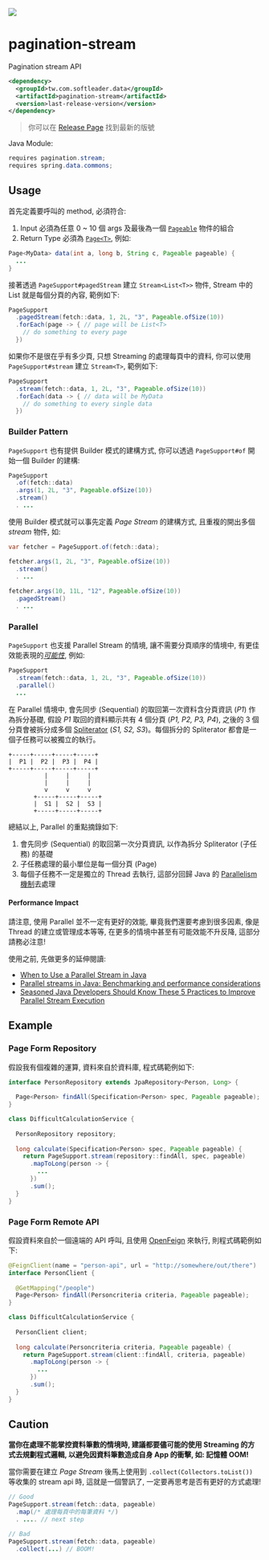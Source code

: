 [![](https://img.shields.io/badge/docs-English-blue?style=for-the-badge)](./README.md)

# pagination-stream

Pagination stream API

```xml
<dependency>
  <groupId>tw.com.softleader.data</groupId>
  <artifactId>pagination-stream</artifactId>
  <version>last-release-version</version>
</dependency>
```

> 你可以在 [Release Page](https://github.com/softleader/pagination-stream/releases/latest) 找到最新的版號

Java Module:

```java
requires pagination.stream;
requires spring.data.commons;
```

## Usage

首先定義要呼叫的 method, 必須符合:

1. Input 必須為任意 0 ~ 10 個 args 及最後為一個 [`Pageable`](https://docs.spring.io/spring-data/commons/docs/current/api/org/springframework/data/domain/Pageable.html) 物件的組合
2. Return Type 必須為 [`Page<T>`](https://docs.spring.io/spring-data/commons/docs/current/api/org/springframework/data/domain/Page.html), 例如:

```java
Page<MyData> data(int a, long b, String c, Pageable pageable) {
  ...
}  
```

接著透過 `PageSupport#pagedStream` 建立 `Stream<List<T>>` 物件, Stream 中的 List 就是每個分頁的內容, 範例如下:

```java
PageSupport
  .pagedStream(fetch::data, 1, 2L, "3", Pageable.ofSize(10))
  .forEach(page -> { // page will be List<T>
    // do something to every page
  })
```

如果你不是很在乎有多少頁, 只想 Streaming 的處理每頁中的資料, 你可以使用 `PageSupport#stream` 建立 `Stream<T>`, 範例如下:

```java    
PageSupport
  .stream(fetch::data, 1, 2L, "3", Pageable.ofSize(10))
  .forEach(data -> { // data will be MyData
    // do something to every single data
  })
```

### Builder Pattern

`PageSupport` 也有提供 Builder 模式的建構方式, 你可以透過 `PageSupport#of` 開始一個 Builder 的建構:

```java
PageSupport
  .of(fetch::data)
  .args(1, 2L, "3", Pageable.ofSize(10))
  .stream()
  . ...
```

使用 Builder 模式就可以事先定義 *Page Stream* 的建構方式, 且重複的開出多個 *stream* 物件, 如:

```java
var fetcher = PageSupport.of(fetch::data);

fetcher.args(1, 2L, "3", Pageable.ofSize(10))
  .stream()
  . ...
  
fetcher.args(10, 11L, "12", Pageable.ofSize(10))
  .pagedStream()
  . ...
```

### Parallel

`PageSupport` 也支援 Parallel Stream 的情境, 讓不需要分頁順序的情境中, 有更佳效能表現的[*可能性*](#performance-impact), 例如:

```java
PageSupport
  .stream(fetch::data, 1, 2L, "3", Pageable.ofSize(10))
  .parallel()
  ...
```

在 Parallel 情境中,  會先同步 (Sequential) 的取回第一次資料含分頁資訊 (*P1*) 作為拆分基礎, 假設 *P1* 取回的資料顯示共有 4 個分頁 (*P1, P2, P3, P4*), 之後的 3 個分頁會被拆分成多個 [Spliterator](https://docs.oracle.com/en/java/javase/11/docs/api/java.base/java/util/Spliterator.html) (*S1, S2, S3*)。每個拆分的 Spliterator 都會是一個子任務可以被獨立的執行。

```
+-----+-----+-----+-----+ 
|  P1 |  P2 |  P3 |  P4 | 
+-----+-----+-----+-----+ 
          |     |     |   
          |     |     |   
          v     v     v   
       +-----+-----+-----+
       |  S1 |  S2 |  S3 |
       +-----+-----+-----+
```

總結以上, Parallel 的重點摘錄如下:

1. 會先同步 (Sequential) 的取回第一次分頁資訊, 以作為拆分 Spliterator (子任務) 的基礎
2. 子任務處理的最小單位是每一個分頁 (Page)
3. 每個子任務不一定是獨立的 Thread 去執行, 這部分回歸 Java 的 [Parallelism 機制](https://docs.oracle.com/javase/tutorial/collections/streams/parallelism.html)去處理

#### Performance Impact

請注意, 使用 Parallel 並不一定有更好的效能, 畢竟我們還要考慮到很多因素, 像是 Thread 的建立或管理成本等等, 在更多的情境中甚至有可能效能不升反降, 這部分請務必注意!

使用之前, 先做更多的延伸閱讀:

- [When to Use a Parallel Stream in Java](https://www.baeldung.com/java-when-to-use-parallel-stream)
- [Parallel streams in Java: Benchmarking and performance considerations](https://blogs.oracle.com/javamagazine/post/java-parallel-streams-performance-benchmark)
- [Seasoned Java Developers Should Know These 5 Practices to Improve Parallel Stream Execution](https://blog.devgenius.io/seasoned-java-developers-should-know-these-5-practices-to-improve-parallel-stream-execution-602cc50c9aca)

## Example

### Page Form Repository

假設我有個複雜的運算, 資料來自於資料庫, 程式碼範例如下:

```java
interface PersonRepository extends JpaRepository<Person, Long> {
 
  Page<Person> findAll(Specification<Person> spec, Pageable pageable);
}

class DifficultCalculationService {
  
  PersonRepository repository;
  
  long calculate(Specification<Person> spec, Pageable pageable) {
    return PageSupport.stream(repository::findAll, spec, pageable)
      .mapToLong(person -> {
        ...
      })
      .sum();
  }
}
```

### Page Form Remote API

假設資料來自於一個遠端的 API 呼叫, 且使用 [OpenFeign](https://spring.io/projects/spring-cloud-openfeign) 來執行, 則程式碼範例如下:

```java
@FeignClient(name = "person-api", url = "http://somewhere/out/there")
interface PersonClient {
 
  @GetMapping("/people")
  Page<Person> findAll(Personcriteria criteria, Pageable pageable);
}

class DifficultCalculationService {
  
  PersonClient client;
  
  long calculate(Personcriteria criteria, Pageable pageable) {
    return PageSupport.stream(client::findAll, criteria, pageable)
      .mapToLong(person -> {
        ...
      })
      .sum();
  }
}
```

## Caution

**當你在處理不能掌控資料筆數的情境時, 建議都要儘可能的使用 Streaming 的方式去規劃程式邏輯, 以避免因資料筆數造成自身 App 的衝擊, 如: 記憶體 OOM!**

當你需要在建立 *Page Stream* 後馬上使用到  `.collect(Collectors.toList())` 等收集的 stream api 時, 這就是一個警訊了, 一定要再思考是否有更好的方式處理!

```java
// Good
PageSupport.stream(fetch::data, pageable)
  .map(/* 處理每頁中的每筆資料 */)
  . .... // next step

// Bad
PageSupport.stream(fetch::data, pageable)
  .collect(...) // BOOM!
```
